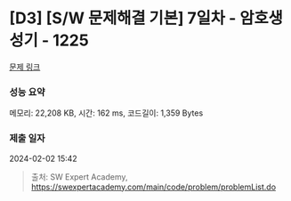 # [D3] [S/W 문제해결 기본] 7일차 - 암호생성기 - 1225 

[문제 링크](https://swexpertacademy.com/main/code/problem/problemDetail.do?contestProbId=AV14uWl6AF0CFAYD) 

### 성능 요약

메모리: 22,208 KB, 시간: 162 ms, 코드길이: 1,359 Bytes

### 제출 일자

2024-02-02 15:42



> 출처: SW Expert Academy, https://swexpertacademy.com/main/code/problem/problemList.do